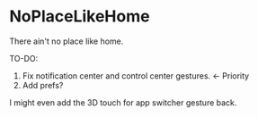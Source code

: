 # NoPlaceLikeHome
There ain't no place like home.


TO-DO:

1. Fix notification center and control center gestures. <- Priority 
2. Add prefs?

I might even add the 3D touch for app switcher gesture back.
